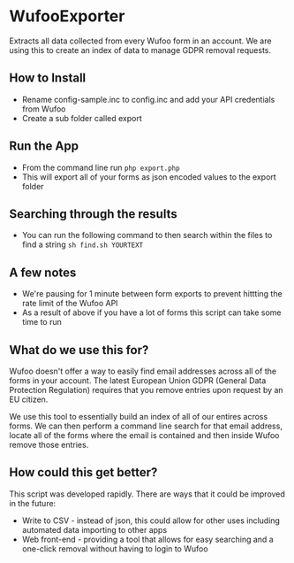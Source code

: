 # WufooExporter
Extracts all data collected from every Wufoo form in an account.  We are using this to create an index of data to manage GDPR removal requests.

## How to Install
- Rename config-sample.inc to config.inc and add your API credentials from Wufoo
- Create a sub folder called export

## Run the App
- From the command line run
`php export.php`
- This will export all of your forms as json encoded values to the export folder

## Searching through the results
- You can run the following command to then search within the files to find a string
`sh find.sh YOURTEXT`

## A few notes
- We're pausing for 1 minute between form exports to prevent hittting the rate limit of the Wufoo API
- As a result of above if you have a lot of forms this script can take some time to run

## What do we use this for?
Wufoo doesn't offer a way to easily find email addresses across all of the forms in your account.  The latest European Union GDPR (General Data Protection Regulation) requires that you remove entries upon request by an EU citizen.

We use this tool to essentially build an index of all of our entires across forms.  We can then perform a command line search for that email address, locate all of the forms where the email is contained and then inside Wufoo remove those entries.

## How could this get better?
This script was developed rapidly.  There are ways that it could be improved in the future:
- Write to CSV - instead of json, this could allow for other uses including automated data importing to other apps
- Web front-end - providing a tool that allows for easy searching and a one-click removal without having to login to Wufoo
